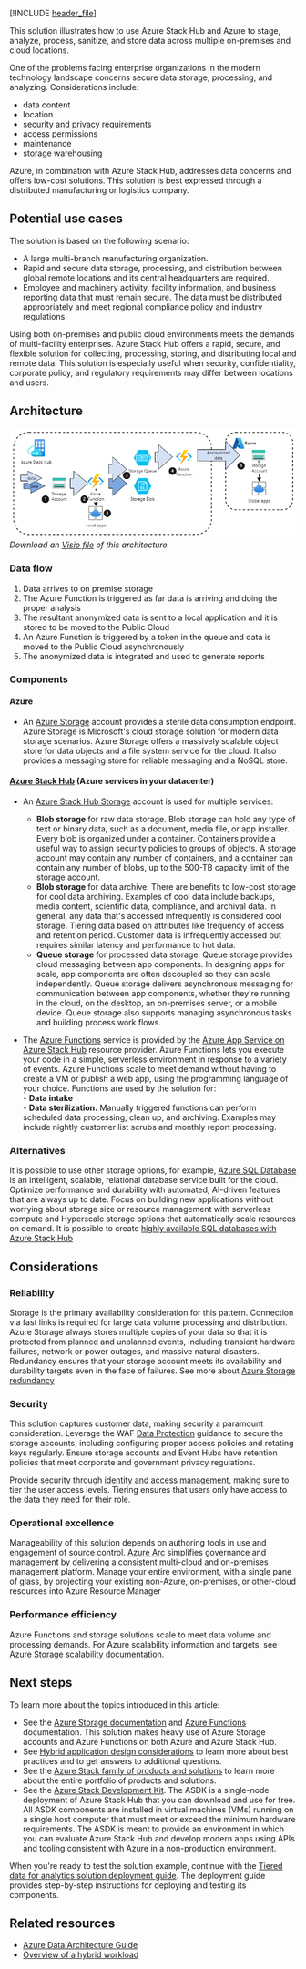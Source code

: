 [!INCLUDE [header_file](../../../includes/sol-idea-header.md)]

This solution illustrates how to use Azure Stack Hub and Azure to stage, analyze, process, sanitize, and store data across multiple on-premises and cloud locations.

One of the problems facing enterprise organizations in the modern technology landscape concerns secure data storage, processing, and analyzing. Considerations include:

- data content
- location
- security and privacy requirements
- access permissions
- maintenance
- storage warehousing

Azure, in combination with Azure Stack Hub, addresses data concerns and offers low-cost solutions. This solution is best expressed through a distributed manufacturing or logistics company.

## Potential use cases

The solution is based on the following scenario:

- A large multi-branch manufacturing organization.
- Rapid and secure data storage, processing, and distribution between global remote locations and its central headquarters are required.
- Employee and machinery activity, facility information, and business reporting data that must remain secure. The data must be distributed appropriately and meet regional compliance policy and industry regulations.

Using both on-premises and public cloud environments meets the demands of multi-facility enterprises. Azure Stack Hub offers a rapid, secure, and flexible solution for collecting, processing, storing, and distributing local and remote data. This solution is especially useful when security, confidentiality, corporate policy, and regulatory requirements may differ between locations and users.

## Architecture

![Architecture diagram](../media/hybrid-tiered-data-analytics.png)  
_Download an [Visio file](https://arch-center.azureedge.net/hybrid-tiered-data-analytics.vsdx) of this architecture._

### Data flow

1. Data arrives to on premise storage
1. The Azure Function is triggered as far data is arriving and doing the proper analysis
1. The resultant anonymized data is sent to a local application and it is stored to be moved to the Public Cloud
1. An Azure Function is triggered by a token in the queue and data is moved to the Public Cloud asynchronously
1. The anonymized data is integrated and used to generate reports

### Components

#### Azure

- An [Azure Storage](https://docs.microsoft.com/azure/storage/) account provides a sterile data consumption endpoint. Azure Storage is Microsoft's cloud storage solution for modern data storage scenarios. Azure Storage offers a massively scalable object store for data objects and a file system service for the cloud. It also provides a messaging store for reliable messaging and a NoSQL store.  

#### [Azure Stack Hub](https://azure.microsoft.com/products/azure-stack/hub/) (Azure services in your datacenter)

- An [Azure Stack Hub Storage](https://docs.microsoft.com/azure-stack/user/azure-stack-storage-overview) account is used for multiple services:
  - **Blob storage** for raw data storage. Blob storage can hold any type of text or binary data, such as a document, media file, or app installer. Every blob is organized under a container. Containers provide a useful way to assign security policies to groups of objects. A storage account may contain any number of containers, and a container can contain any number of blobs, up to the 500-TB capacity limit of the storage account.
  - **Blob storage** for data archive. There are benefits to low-cost storage for cool data archiving. Examples of cool data include backups, media content, scientific data, compliance, and archival data. In general, any data that's accessed infrequently is considered cool storage. Tiering data based on attributes like frequency of access and retention period. Customer data is infrequently accessed but requires similar latency and performance to hot data.
  - **Queue storage** for processed data storage. Queue storage provides cloud messaging between app components. In designing apps for scale, app components are often decoupled so they can scale independently. Queue storage delivers asynchronous messaging for communication between app components, whether they're running in the cloud, on the desktop, an on-premises server, or a mobile device. Queue storage also supports managing asynchronous tasks and building process work flows.

- The [Azure Functions](https://azure.microsoft.com/services/functions/) service is provided by the [Azure App Service on Azure Stack Hub](https://docs.microsoft.com/azure-stack/operator/azure-stack-app-service-overview) resource provider. Azure Functions lets you execute your code in a simple, serverless environment in response to a variety of events. Azure Functions scale to meet demand without having to create a VM or publish a web app, using the programming language of your choice. Functions are used by the solution for:<br>- **Data intake**<br>- **Data sterilization.** Manually triggered functions can perform scheduled data processing, clean up, and archiving. Examples may include nightly customer list scrubs and monthly report processing.

### Alternatives

It is possible to use other storage options, for example, [Azure SQL Database](https://azure.microsoft.com/products/azure-sql/database/) is an intelligent, scalable, relational database service built for the cloud. Optimize performance and durability with automated, AI-driven features that are always up to date. Focus on building new applications without worrying about storage size or resource management with serverless compute and Hyperscale storage options that automatically scale resources on demand. It is possible to create [highly available SQL databases with Azure Stack Hub](https://docs.microsoft.com/azure-stack/operator/azure-stack-tutorial-sql)

## Considerations

### Reliability

Storage is the primary availability consideration for this pattern. Connection via fast links is required for large data volume processing and distribution. Azure Storage always stores multiple copies of your data so that it is protected from planned and unplanned events, including transient hardware failures, network or power outages, and massive natural disasters. Redundancy ensures that your storage account meets its availability and durability targets even in the face of failures. See more about [Azure Storage redundancy](https://docs.microsoft.com/azure/storage/common/storage-redundancy)

### Security

This solution captures customer data, making security a paramount consideration. Leverage the WAF [Data Protection](https://docs.microsoft.com/azure/architecture/framework/security/design-storage) guidance to secure the storage accounts, including configuring proper access policies and rotating keys regularly. Ensure storage accounts and Event Hubs have retention policies that meet corporate and government privacy regulations.

Provide security through [identity and access management](https://docs.microsoft.com/azure/architecture/framework/security/design-identity), making sure to tier the user access levels. Tiering ensures that users only have access to the data they need for their role.

### Operational excellence

Manageability of this solution depends on authoring tools in use and engagement of source control.
[Azure Arc](https://docs.microsoft.com/azure/azure-arc/overview) simplifies governance and management by delivering a consistent multi-cloud and on-premises management platform. Manage your entire environment, with a single pane of glass, by projecting your existing non-Azure, on-premises, or other-cloud resources into Azure Resource Manager

### Performance efficiency

Azure Functions and storage solutions scale to meet data volume and processing demands. For Azure scalability information and targets, see [Azure Storage scalability documentation](https://docs.microsoft.com/azure/storage/common/scalability-targets-standard-account).

## Next steps

To learn more about the topics introduced in this article:

- See the [Azure Storage documentation](https://docs.microsoft.com/azure/storage/) and [Azure Functions](https://docs.microsoft.com/azure/azure-functions/) documentation. This solution makes heavy use of Azure Storage accounts and Azure Functions on both Azure and Azure Stack Hub.
- See [Hybrid application design considerations](https://docs.microsoft.com/hybrid/app-solutions/overview-app-design-considerations) to learn more about best practices and to get answers to additional questions.
- See the [Azure Stack family of products and solutions](https://docs.microsoft.com/azure-stack) to learn more about the entire portfolio of products and solutions.
- See the [Azure Stack Development Kit](https://docs.microsoft.com/azure-stack/asdk). The ASDK is a single-node deployment of Azure Stack Hub that you can download and use for free. All ASDK components are installed in virtual machines (VMs) running on a single host computer that must meet or exceed the minimum hardware requirements. The ASDK is meant to provide an environment in which you can evaluate Azure Stack Hub and develop modern apps using APIs and tooling consistent with Azure in a non-production environment.

When you're ready to test the solution example, continue with the [Tiered data for analytics solution deployment guide](https://aka.ms/tiereddatadeploy). The deployment guide provides step-by-step instructions for deploying and testing its components.

## Related resources

- [Azure Data Architecture Guide](../../data-guide/index.md)
- [Overview of a hybrid workload](/azure/architecture/framework/hybrid/hybrid-overview.md)
